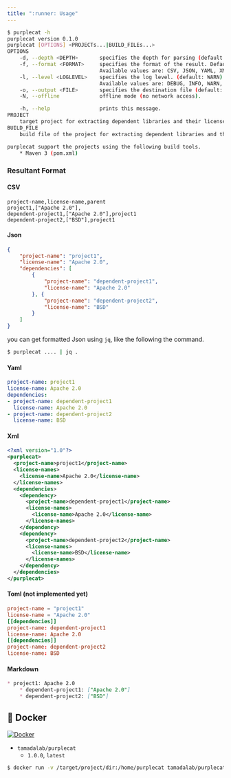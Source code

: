 ```yaml
---
title: ":runner: Usage"
---
```


```sh
$ purplecat -h
purplecat version 0.1.0
purplecat [OPTIONS] <PROJECTs...|BUILD_FILEs...>
OPTIONS
    -d, --depth <DEPTH>       specifies the depth for parsing (default: 1)
    -f, --format <FORMAT>     specifies the format of the result. Default is 'markdown'.
                              Available values are: CSV, JSON, YAML, XML, and Markdown.
    -l, --level <LOGLEVEL>    specifies the log level. (default: WARN).
                              Available values are: DEBUG, INFO, WARN, SEVERE
    -o, --output <FILE>       specifies the destination file (default: STDOUT).
    -N, --offline             offline mode (no network access).

    -h, --help                prints this message.
PROJECT
    target project for extracting dependent libraries and their licenses.
BUILD_FILE
    build file of the project for extracting dependent libraries and their licenses

purplecat support the projects using the following build tools.
    * Maven 3 (pom.xml)
```

### Resultant Format

#### CSV

```csv
project-name,license-name,parent
project1,["Apache 2.0"],
dependent-project1,["Apache 2.0"],project1
dependent-project2,["BSD"],project1
```

#### Json

```json
{
    "project-name": "project1",
    "license-name": "Apache 2.0",
    "dependencies": [
        {
            "project-name": "dependent-project1",
            "license-name": "Apache 2.0"
        }, {
            "project-name": "dependent-project2",
            "license-name": "BSD"
        }
    ]
}
```

you can get formatted Json using `jq`, like the following the command.

```sh
$ purplecat .... | jq .
```

#### Yaml

```yaml
project-name: project1
license-name: Apache 2.0
dependencies:
- project-name: dependent-project1
  license-name: Apache 2.0
- project-name: dependent-project2
  license-name: BSD
```

#### Xml

```xml
<?xml version="1.0"?>
<purplecat>
  <project-name>project1</project-name>
  <license-names>
    <license-name>Apache 2.0</license-name>
  </license-names>
  <dependencies>
    <dependency>
      <project-name>dependent-project1</project-name>
      <license-names>
        <license-name>Apache 2.0</license-name>
      </license-names>
    </dependency>
    <dependency>
      <project-name>dependent-project2</project-name>
      <license-names>
        <license-name>BSD</license-name>
      </license-names>
    </dependency>
  </dependencies>
</purplecat>
```

#### Toml (not implemented yet)

```toml
project-name = "project1"
license-name = "Apache 2.0"
[[dependencies]]
project-name: dependent-project1
license-name: Apache 2.0
[[dependencies]]
project-name: dependent-project2
license-name: BSD
```

#### Markdown

```markdown
* project1: Apache 2.0
    * dependent-project1: ["Apache 2.0"]
    * dependent-project2: ["BSD"]
```

## :whale: Docker

[![Docker](https://img.shields.io/badge/docker-tamadalab%2Fpurplecat%3A0.1.0-blue?logo=docker&style=social)](https://hub.docker.com/r/tamadalab/purplecat)

* `tamadalab/purplecat`
    * `1.0.0`, `latest`

```sh
$ docker run -v /target/project/dir:/home/purplecat tamadalab/purplecat:latest pom.xml
```


